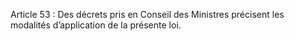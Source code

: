 Article 53 : Des décrets pris en Conseil des Ministres précisent les modalités d’application de la présente loi.